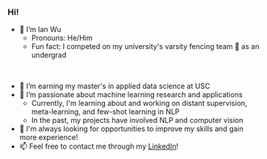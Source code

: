 ### Hi!

<!--
**ianwu13/ianwu13** is a ✨ _special_ ✨ repository because its `README.md` (this file) appears on your GitHub profile.
-->

- 👋 I’m Ian Wu
  - Pronouns: He/Him
  - Fun fact: I competed on my university's varsity fencing team 🤺 as an undergrad

<br>

- 🔭 I’m earning my master's in applied data science at USC
- 💞️ I’m passionate about machine learning research and applications
  - Currently, I'm learning about and working on distant supervision, meta-learning, and few-shot learning in NLP
  - In the past, my projects have involved NLP and computer vision
- 🌱 I'm always looking for opportunities to improve my skills and gain more experience!
- 📫 Feel free to contact me through my [LinkedIn](https://www.linkedin.com/in/ianwu13/)!
